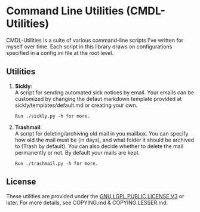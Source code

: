 # Command Line Utilities (CMDL-Utilities)

 CMDL-Utilities is a suite of various command-line scripts I've written for myself over time.
 Each script in this library draws on configurations specified in a config.ini file at the
 root level.

## Utilities
 
1.  __Sickly__:  
    A script for sending automated sick notices by email. Your emails can be customized by changing
    the defaut markdown template provided at sickly/templates/default.md or creating your own.

        Run ./sickly.py -h for more.

2.  __Trashmail__:  
    A script for deleting/archiving old mail in you mailbox. You can specify how old the mail must be 
    (in days), and what folder it should be archived to (Trash by default). You can also decide
    whether to delete the mail permanently or not. By default your mails are kept.

        Run ./trashmail.py -h for more.

## License

These utilities are provided under the [GNU LGPL PUBLIC LICENSE V3](http://www.gnu.org/licenses/lgpl-3.0-standalone.html) or later.
For more details, see COPYING.md & COPYING.LESSER.md. 
